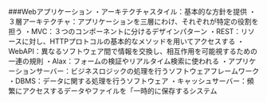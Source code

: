 ###Webアプリケーション
・アーキテクチャスタイル：基本的な方針を提供
・３層アーキテクチャ：アプリケーションを三層にわけ、それぞれが特定の役割を担う
・MVC：３つのコンポーネントに分けるデザインパターン
・REST：リソースに対し、HTTPプロトコルの基本的なメソッドを用いてアクセスする
・WebAPI：異なるソフトウェア間で情報を交換し、相互作用を可能視するための一連の規則
・Alax：フォームの検証やリアルタイム検索に使われる
・アプリケーションサーバー：ビジネスロジックの処理を行うソフトウェアフレームワーク
・DBMS：データに関する処理を行うソフトウェア
・キャッシュサーバー：頻繁にアクセスするデータやファイルを「一時的に保存するシステム
